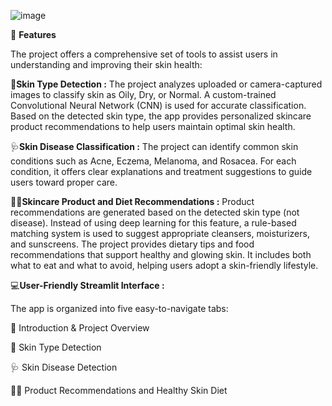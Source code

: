 ![image](https://github.com/user-attachments/assets/a1e0157e-4bfd-4948-b125-43b90e036892)

🌟 **Features**

The project offers a comprehensive set of tools to assist users in understanding and improving their skin health:


🧬**Skin Type Detection :**
The project analyzes uploaded or camera-captured images to classify skin as Oily, Dry, or Normal. A custom-trained Convolutional Neural Network (CNN) is used for accurate classification. Based on the detected skin type, the app provides personalized skincare product recommendations to help users maintain optimal skin health.


🩺**Skin Disease Classification :**
The project can identify common skin conditions such as Acne, Eczema, Melanoma, and Rosacea. For each condition, it offers clear explanations and treatment suggestions to guide users toward proper care.


🧴🥗**Skincare Product and Diet Recommendations :**
Product recommendations are generated based on the detected skin type (not disease). Instead of using deep learning for this feature, a rule-based matching system is used to suggest appropriate cleansers, moisturizers, and sunscreens. The project provides dietary tips and food recommendations that support healthy and glowing skin. It includes both what to eat and what to avoid, helping users adopt a skin-friendly lifestyle.


💻**User-Friendly Streamlit Interface :** 

The app is organized into five easy-to-navigate tabs:

🧾 Introduction & Project Overview

🧬 Skin Type Detection

🩺 Skin Disease Detection

🧴🥗 Product Recommendations and  Healthy Skin Diet

